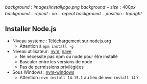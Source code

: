 $background:images/install_logo.png$
$background-size:400px$
$background-repeat:no-repeat$
$background-position:top right$

## Installer Node.js

- Niveau système : [Téléchargement sur nodejs.org](http://nodejs.org/)
  - Attention à `npm install -g`
- Niveau utilisateur : [nvm](https://github.com/creationix/nvm), [nave](https://github.com/isaacs/nave)
  - Ne nécessite pas npm ou node pour être installé
  - Basculer entre les versions de node
  - Pas de permissions privilégiées
- Sous Windows : [nvm-windows](https://github.com/coreybutler/nvm-windows)
  - Attention : `nvm install 14.15.1` au lieu de `nvm install 14` ?
